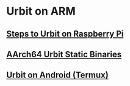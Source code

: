 # Urbit on ARM

## [Steps to Urbit on Raspberry Pi]()

## [AArch64 Urbit Static Binaries]()

## [Urbit on Android (Termux)]()
